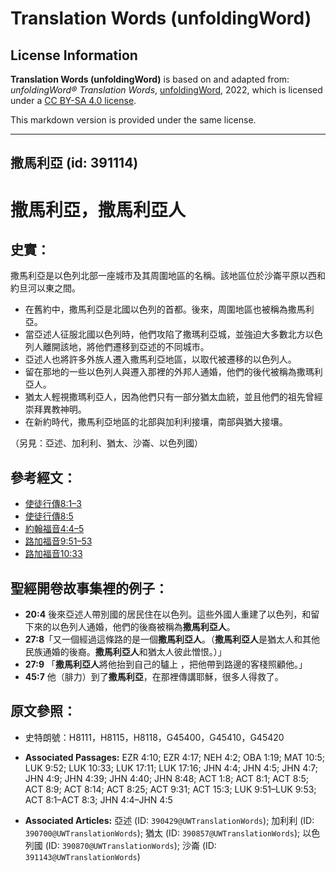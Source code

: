 # Translation Words (unfoldingWord)

## License Information

**Translation Words (unfoldingWord)** is based on and adapted from: _unfoldingWord® Translation Words_, [unfoldingWord](https://unfoldingword.org/utw), 2022, which is licensed under a [CC BY-SA 4.0 license](https://creativecommons.org/licenses/by-sa/4.0/legalcode.en).

This markdown version is provided under the same license.



--------------------------------

## 撒馬利亞 (id: 391114)

撒馬利亞，撒馬利亞人
==========

史實：
---

撒馬利亞是以色列北部一座城市及其周圍地區的名稱。該地區位於沙崙平原以西和約旦河以東之間。

* 在舊約中，撒馬利亞是北國以色列的首都。後來，周圍地區也被稱為撒馬利亞。
* 當亞述人征服北國以色列時，他們攻陷了撒瑪利亞城，並強迫大多數北方以色列人離開該地，將他們遷移到亞述的不同城市。
* 亞述人也將許多外族人遷入撒馬利亞地區，以取代被遷移的以色列人。
* 留在那地的一些以色列人與遷入那裡的外邦人通婚，他們的後代被稱為撒瑪利亞人。
* 猶太人輕視撒瑪利亞人，因為他們只有一部分猶太血統，並且他們的祖先曾經崇拜異教神明。
* 在新約時代，撒馬利亞地區的北部與加利利接壤，南部與猶大接壤。

（另見：亞述、加利利、猶太、沙崙、以色列國）

參考經文：
-----

* [使徒行傳8:1–3](https://ref.ly/Acts8:1-Acts8:3)
* [使徒行傳8:5](https://ref.ly/Acts8:5)
* [約翰福音4:4–5](https://ref.ly/John4:4-John4:5)
* [路加福音9:51–53](https://ref.ly/Luke9:51-Luke9:53)
* [路加福音10:33](https://ref.ly/Luke10:33)

聖經開卷故事集裡的例子：
------------

* **20:4** 後來亞述人帶別國的居民住在以色列。這些外國人重建了以色列，和留下來的以色列人通婚，他們的後裔被稱為**撒馬利亞人**。
* **27:8**「又一個經過這條路的是一個**撒馬利亞人**。（**撒馬利亞人**是猶太人和其他民族通婚的後裔。**撒馬利亞人**和猶太人彼此憎恨。）」
* **27:9** 「**撒馬利亞人**將他抬到自己的驢上 ，把他帶到路邊的客棧照顧他。」
* **45:7** 他（腓力）到了**撒馬利亞**，在那裡傳講耶穌，很多人得救了。

原文參照：
-----

* 史特朗號：H8111，H8115，H8118，G45400，G45410，G45420

* **Associated Passages:** EZR 4:10; EZR 4:17; NEH 4:2; OBA 1:19; MAT 10:5; LUK 9:52; LUK 10:33; LUK 17:11; LUK 17:16; JHN 4:4; JHN 4:5; JHN 4:7; JHN 4:9; JHN 4:39; JHN 4:40; JHN 8:48; ACT 1:8; ACT 8:1; ACT 8:5; ACT 8:9; ACT 8:14; ACT 8:25; ACT 9:31; ACT 15:3; LUK 9:51–LUK 9:53; ACT 8:1–ACT 8:3; JHN 4:4–JHN 4:5
* **Associated Articles:** 亞述 (ID: `390429@UWTranslationWords`); 加利利 (ID: `390700@UWTranslationWords`); 猶太 (ID: `390857@UWTranslationWords`); 以色列國 (ID: `390870@UWTranslationWords`); 沙崙 (ID: `391143@UWTranslationWords`)

